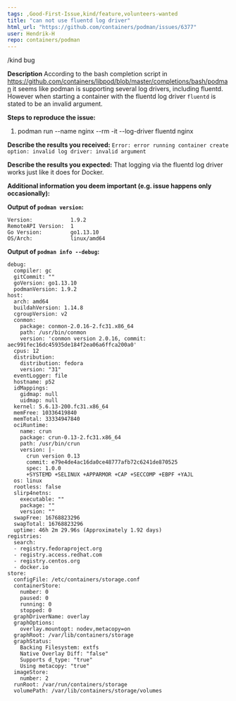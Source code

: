 ```yaml
---
tags: ,Good-First-Issue,kind/feature,volunteers-wanted
title: "can not use fluentd log driver"
html_url: "https://github.com/containers/podman/issues/6377"
user: Hendrik-H
repo: containers/podman
---
```


/kind bug

**Description**
According to the bash completion script in https://github.com/containers/libpod/blob/master/completions/bash/podman it seems like podman is supporting several log drivers, including fluentd. However when starting a container with the fluentd log driver `fluentd` is stated to be an invalid argument.

**Steps to reproduce the issue:**

1. podman run --name nginx --rm -it --log-driver fluentd nginx

**Describe the results you received:**
```Error: error running container create option: invalid log driver: invalid argument```

**Describe the results you expected:**
That logging via the fluentd log driver works just like it does for Docker.

**Additional information you deem important (e.g. issue happens only occasionally):**

**Output of `podman version`:**

```
Version:            1.9.2
RemoteAPI Version:  1
Go Version:         go1.13.10
OS/Arch:            linux/amd64
```

**Output of `podman info --debug`:**

```
debug:
  compiler: gc
  gitCommit: ""
  goVersion: go1.13.10
  podmanVersion: 1.9.2
host:
  arch: amd64
  buildahVersion: 1.14.8
  cgroupVersion: v2
  conmon:
    package: conmon-2.0.16-2.fc31.x86_64
    path: /usr/bin/conmon
    version: 'conmon version 2.0.16, commit: aec991fec16dc45935de184f2ea06a6ffca200a0'
  cpus: 12
  distribution:
    distribution: fedora
    version: "31"
  eventLogger: file
  hostname: p52
  idMappings:
    gidmap: null
    uidmap: null
  kernel: 5.6.13-200.fc31.x86_64
  memFree: 10336419840
  memTotal: 33334947840
  ociRuntime:
    name: crun
    package: crun-0.13-2.fc31.x86_64
    path: /usr/bin/crun
    version: |-
      crun version 0.13
      commit: e79e4de4ac16da0ce48777afb72c6241de870525
      spec: 1.0.0
      +SYSTEMD +SELINUX +APPARMOR +CAP +SECCOMP +EBPF +YAJL
  os: linux
  rootless: false
  slirp4netns:
    executable: ""
    package: ""
    version: ""
  swapFree: 16768823296
  swapTotal: 16768823296
  uptime: 46h 2m 29.96s (Approximately 1.92 days)
registries:
  search:
  - registry.fedoraproject.org
  - registry.access.redhat.com
  - registry.centos.org
  - docker.io
store:
  configFile: /etc/containers/storage.conf
  containerStore:
    number: 0
    paused: 0
    running: 0
    stopped: 0
  graphDriverName: overlay
  graphOptions:
    overlay.mountopt: nodev,metacopy=on
  graphRoot: /var/lib/containers/storage
  graphStatus:
    Backing Filesystem: extfs
    Native Overlay Diff: "false"
    Supports d_type: "true"
    Using metacopy: "true"
  imageStore:
    number: 2
  runRoot: /var/run/containers/storage
  volumePath: /var/lib/containers/storage/volumes
```

